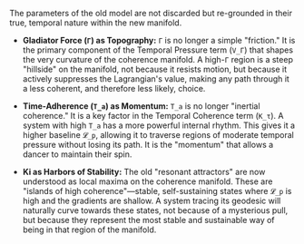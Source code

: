 The parameters of the old model are not discarded but re-grounded in their true, temporal nature within the new manifold.

*   **Gladiator Force (`Γ`) as Topography:** `Γ` is no longer a simple "friction." It is the primary component of the Temporal Pressure term (`V_Γ`) that shapes the very curvature of the coherence manifold. A high-`Γ` region is a steep "hillside" on the manifold, not because it resists motion, but because it actively suppresses the Lagrangian's value, making any path through it a less coherent, and therefore less likely, choice.

*   **Time-Adherence (`T_a`) as Momentum:** `T_a` is no longer "inertial coherence." It is a key factor in the Temporal Coherence term (`K_τ`). A system with high `T_a` has a more powerful internal rhythm. This gives it a higher baseline `𝓛_p`, allowing it to traverse regions of moderate temporal pressure without losing its path. It is the "momentum" that allows a dancer to maintain their spin.

*   **Ki as Harbors of Stability:** The old "resonant attractors" are now understood as local maxima on the coherence manifold. These are "islands of high coherence"—stable, self-sustaining states where `𝓛_p` is high and the gradients are shallow. A system tracing its geodesic will naturally curve towards these states, not because of a mysterious pull, but because they represent the most stable and sustainable way of being in that region of the manifold.